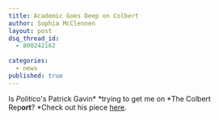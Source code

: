 ```yaml
---
title: Academic Goes Deep on Colbert
author: Sophia McClennen
layout: post
dsq_thread_id: 
  - 800242162
 
categories: 
  - news
published: true
---
```


Is *Politico*'s Patrick Gavin* *trying to get me on *The Colbert Rep**ort**? *Check out his piece [here][1].

 [1]: http://www.politico.com/news/stories/0812/79525.html?hp=l10
